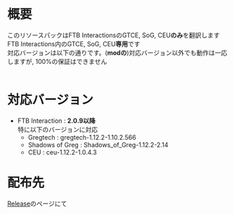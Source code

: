 # 概要  
このリソースパックはFTB InteractionsのGTCE, SoG, CEU**のみ**を翻訳します</br>
FTB Interactions内のGTCE, SoG, CEU**専用**です</br>
対応バージョンは以下の通りです。(**modの**)対応バージョン以外でも動作は一応しますが, 100%の保証はできません</br>
</br>
# 対応バージョン
- FTB Interaction : **2.0.9以降** </br>
特に以下のバージョンに対応
    - Gregtech : gregtech-1.12.2-1.10.2.566
    - Shadows of Greg : Shadows_of_Greg-1.12.2-2.14
	- CEU : ceu-1.12.2-1.0.4.3</br>

# 配布先
[Release](https://github.com/MrKono/GregTechCommunityEdition-Japanese/releases/tag/FTB_Interactions)のページにて  
